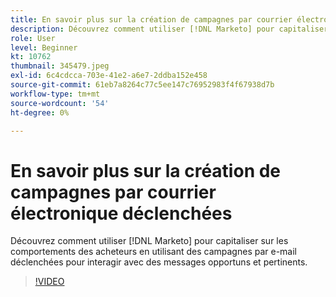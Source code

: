 ```yaml
---
title: En savoir plus sur la création de campagnes par courrier électronique déclenchées
description: Découvrez comment utiliser [!DNL Marketo] pour capitaliser sur les comportements des acheteurs en utilisant des campagnes par e-mail déclenchées pour interagir avec des messages opportuns et pertinents.
role: User
level: Beginner
kt: 10762
thumbnail: 345479.jpeg
exl-id: 6c4cdcca-703e-41e2-a6e7-2ddba152e458
source-git-commit: 61eb7a8264c77c5ee147c76952983f4f67938d7b
workflow-type: tm+mt
source-wordcount: '54'
ht-degree: 0%

---
```


# En savoir plus sur la création de campagnes par courrier électronique déclenchées

Découvrez comment utiliser [!DNL Marketo] pour capitaliser sur les comportements des acheteurs en utilisant des campagnes par e-mail déclenchées pour interagir avec des messages opportuns et pertinents.

>[!VIDEO](https://video.tv.adobe.com/v/345479/?quality=12&learn=on)
